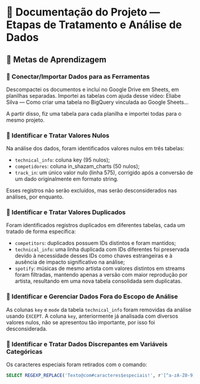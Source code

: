 # 📘 Documentação do Projeto — Etapas de Tratamento e Análise de Dados

## 🧩 Metas de Aprendizagem

### 🔵 Conectar/Importar Dados para as Ferramentas

Descompactei os documentos e incluí no Google Drive em Sheets, em planilhas separadas.
Importei as tabelas com ajuda desse vídeo:
Eliabe Silva — Como criar uma tabela no BigQuery vinculada ao Google Sheets…

A partir disso, fiz uma tabela para cada planilha e importei todas para o mesmo projeto.

### 🔵 Identificar e Tratar Valores Nulos

Na análise dos dados, foram identificados valores nulos em três tabelas:

- `technical_info`: coluna key (95 nulos);
- `competidores`: coluna in_shazam_charts (50 nulos);
- `track_in`: um único valor nulo (linha 575), corrigido após a conversão de um dado originalmente em formato string.

Esses registros não serão excluídos, mas serão desconsiderados nas análises, por enquanto.

### 🔵 Identificar e Tratar Valores Duplicados

Foram identificados registros duplicados em diferentes tabelas, cada um tratado de forma específica:

- `competitors`: duplicados possuem IDs distintos e foram mantidos;
- `technical_info`: uma linha duplicada com IDs diferentes foi preservada devido à necessidade desses IDs como chaves estrangeiras e à ausência de impacto significativo na análise;
- `spotify`: músicas de mesmo artista com valores distintos em streams foram filtradas, mantendo apenas a versão com maior reprodução por artista, resultando em uma nova tabela consolidada sem duplicatas.

### 🔵 Identificar e Gerenciar Dados Fora do Escopo de Análise

As colunas `key` e `mode` da tabela `technical_info` foram removidas da análise usando `EXCEPT`.
A coluna `key`, anteriormente já analisada com diversos valores nulos, não se apresentou tão importante, por isso foi desconsiderada.

### 🔵 Identificar e Tratar Dados Discrepantes em Variáveis Categóricas

Os caracteres especiais foram retirados com o comando:

```sql
SELECT REGEXP_REPLACE('Texto@com#caracteres$especiais!', r'[^a-zA-Z0-9]', '') AS resultado;
